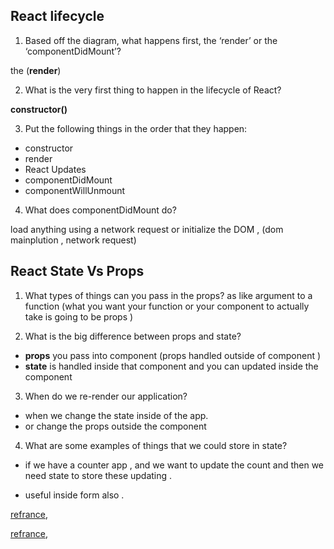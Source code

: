 ## React lifecycle 

1. Based off the diagram, what happens first, the ‘render’ or the ‘componentDidMount’? 

the (**render**)

2. What is the very first thing to happen in the lifecycle of React? 

**constructor()** 

3. Put the following things in the order that they happen: 

- constructor
- render 
- React Updates
- componentDidMount 
- componentWillUnmount 

4. What does componentDidMount do?

load anything using a network request or initialize the DOM ,
(dom mainplution , network request)

## React State Vs Props 

1. What types of things can you pass in the props?
as like argument to a function 
(what you want your function or your component to actually take is going to be props )


2. What is the big difference between props and state?
- **props** you pass into component (props handled outside of component  )
- **state** is handled inside that component and you can updated inside the component


3. When do we re-render our application?
- when we change the state inside of the app.
- or change the props outside the component 


4. What are some examples of things that we could store in state?

- if we have a counter app , and we want to update the count 
and then we need state to store these updating .

- useful inside form also .

[refrance](https://medium.com/@joshuablankenshipnola/react-component-lifecycle-events-cb77e670a093),

[refrance](https://www.youtube.com/watch?v=IYvD9oBCuJI),